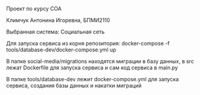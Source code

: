 Проект по курсу СОА

Климчук Антонина Игоревна, БПМИ2110

Выбранная система: Социальная сеть

Для запуска сервиса из корня репозитория:
docker-compose -f tools/database-dev/docker-compose.yml up

В папке social-media/migrations находятся миграции в базу данных, в src лежат Dockerfile для запуска сервиса и
сам код сервиса в main.py

В папке tools/database-dev лежит docker-compose.yml для запуска сервиса, создания базы данных и накатки миграций